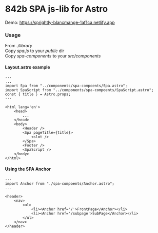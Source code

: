 # 842b SPA js-lib for Astro

Demo: https://sprightly-blancmange-1af1ca.netlify.app

### Usage
From *./library*\
Copy *spa.js* to your *public* dir\
Copy *spa-components* to your *src/components*

#### Layout.astro example
```astro
---
...
import Spa from "../components/spa-compoents/Spa.astro";
import SpaScript from "../components/spa-compoents/SpaScript.astro";
const { title } = Astro.props;
---

<html lang='en'>
    <head>
        ...
    </head>
    <body>
        <Header />
        <Spa pageTitle={title}>
            <slot />
        </Spa>
        <Footer />
        <SpaScript />
    </body>
</html>
```

#### Using the SPA Anchor
```astro
---
import Anchor from "./spa-compoents/Anchor.astro";
---

<header>
    <nav>
        <ul>
            <li><Anchor href='/'>FrontPage</Anchor></li>
            <li><Anchor href='/subpage'>SubPage</Anchor></li>
        </ul>
    </nav>
</header>
```
